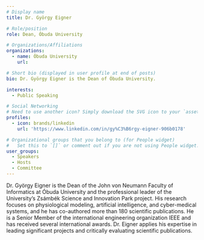 ```yaml
---
# Display name
title: Dr. György Eigner

# Role/position
role: Dean, Óbuda University

# Organizations/Affiliations
organizations:
  - name: Óbuda University
    url: 

# Short bio (displayed in user profile at end of posts)
bio: Dr. György Eigner is the Dean of Óbuda University.

interests:
  - Public Speaking

# Social Networking
# Need to use another icon? Simply download the SVG icon to your `assets/media/icons/` folder.
profiles:
  - icon: brands/linkedin
    url: 'https://www.linkedin.com/in/gy%C3%B6rgy-eigner-906b0178'

# Organizational groups that you belong to (for People widget)
#   Set this to `[]` or comment out if you are not using People widget.
user_groups:
  - Speakers
  - Hosts
  - Committee
---
```


Dr. György Eigner is the Dean of the John von Neumann Faculty of Informatics at Óbuda University and the professional leader of the University’s Zsámbék Science and Innovation Park project. His research focuses on physiological modeling, artificial intelligence, and cyber-medical systems, and he has co-authored more than 180 scientific publications. He is a Senior Member of the international engineering organization IEEE and has received several international awards. Dr. Eigner applies his expertise in leading significant projects and critically evaluating scientific publications.
